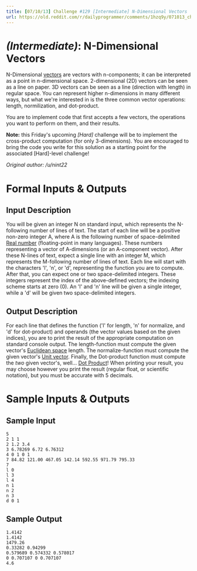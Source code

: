 ```yaml
---
title: [07/10/13] Challenge #129 [Intermediate] N-Dimensional Vectors
url: https://old.reddit.com/r/dailyprogrammer/comments/1hzq9y/071013_challenge_129_intermediate_ndimensional/
---
```


# [](#IntermediateIcon) *(Intermediate)*: N-Dimensional Vectors

N-Dimensional [vectors](http://en.wikipedia.org/wiki/Euclidean_vector) are vectors with n-components; it can be interpreted as a point in n-dimensional space. 2-dimensional (2D) vectors can be seen as a line on paper. 3D vectors can be seen as a line (direction with length) in regular space. You can represent higher n-dimensions in many different ways, but what we're interested in is the three common vector operations: length, normilization, and dot-product.

You are to implement code that first accepts a few vectors, the operations you want to perform on them, and their results.

**Note:** this Friday's upcoming *[Hard]* challenge will be to implement the cross-product computation (for only 3-dimensions). You are encouraged to bring the code you write for this solution as a starting point for the associated [Hard]-level challenge!

*Original author: /u/nint22*

# Formal Inputs & Outputs
## Input Description

You will be given an integer N on standard input, which represents the N-following number of lines of text. The start of each line will be a positive non-zero integer A, where A is the following number of space-delimited [Real number](http://en.wikipedia.org/wiki/Real_number) (floating-point in many languages). These numbers representing a vector of A-dimensions (or an A-component vector). After these N-lines of text, expect a single line with an integer M, which represents the M-following number of lines of text. Each line will start with the characters 'l', 'n', or 'd', representing the function you are to compute. After that, you can expect one or two space-delimited integers. These integers represent the index of the above-defined vectors; the indexing scheme starts at zero (0). An 'l' and 'n' line will be given a single integer, while a 'd' will be given two space-delimited integers.

## Output Description

For each line that defines the function ('l' for length, 'n' for normalize, and 'd' for dot-product) and operands (the vector values based on the given indices), you are to print the result of the appropriate computation on standard console output. The length-function must compute the given vector's [Euclidean space](http://en.wikipedia.org/wiki/Euclidean_space#Distance) length. The normalize-function must compute the given vector's [Unit vector](http://en.wikipedia.org/wiki/Unit_vector). Finally, the Dot-product function must compute the *two* given vector's, well... [Dot Product](http://en.wikipedia.org/wiki/Dot_product)! When printing your result, you may choose however you print the result (regular float, or scientific notation), but you must be accurate with 5 decimals.

# Sample Inputs & Outputs
## Sample Input

    5
    2 1 1
    2 1.2 3.4
    3 6.78269 6.72 6.76312
    4 0 1 0 1
    7 84.82 121.00 467.05 142.14 592.55 971.79 795.33
    7
    l 0
    l 3
    l 4
    n 1
    n 2
    n 3
    d 0 1

## Sample Output

    1.4142
    1.4142
    1479.26
    0.33282 0.94299
    0.579689 0.574332 0.578017
    0 0.707107 0 0.707107
    4.6